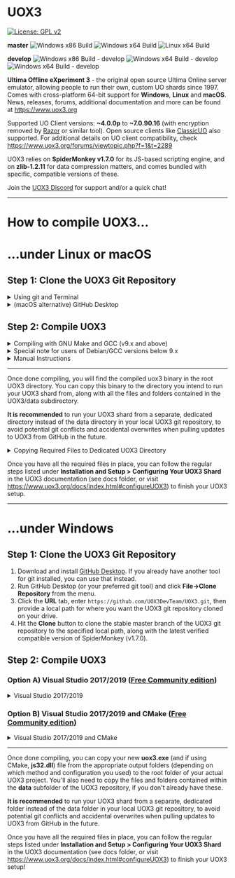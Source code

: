 # UOX3
[![License: GPL v2](https://img.shields.io/badge/License-GPL%20v2-blue.svg)](https://www.gnu.org/licenses/old-licenses/gpl-2.0.en.html)

**master** ![Windows x86 Build](https://github.com/UOX3DevTeam/UOX3/workflows/Windows%20x86%20Build/badge.svg?branch=master) ![Windows x64 Build](https://github.com/UOX3DevTeam/UOX3/workflows/Windows%20x64%20Build/badge.svg?branch=master) ![Linux x64 Build](https://github.com/UOX3DevTeam/UOX3/workflows/Linux%20x64%20Build/badge.svg?branch=master)

**develop** ![Windows x86 Build - develop](https://github.com/UOX3DevTeam/UOX3/workflows/Windows%20x86%20Build/badge.svg?branch=develop) ![Windows x64 Build - develop](https://github.com/UOX3DevTeam/UOX3/workflows/Windows%20x64%20Build/badge.svg?branch=develop) ![Windows x64 Build - develop](https://github.com/UOX3DevTeam/UOX3/workflows/Linux%20x64%20Build/badge.svg?branch=develop)

**Ultima Offline eXperiment 3** - the original open source Ultima Online server emulator, allowing people to run their own, custom UO shards since 1997. Comes with cross-platform 64-bit support for **Windows**, **Linux** and **macOS**. News, releases, forums, additional documentation and more can be found at https://www.uox3.org

Supported UO Client versions: **~4.0.0p** to **~7.0.90.16** (with encryption removed by [Razor](https://github.com/msturgill/razor/releases) or similar tool). Open source clients like [ClassicUO](https://www.classicuo.eu) also supported. For additional details on UO client compatibility, check https://www.uox3.org/forums/viewtopic.php?f=1&t=2289

UOX3 relies on **SpiderMonkey v1.7.0** for its JS-based scripting engine, and on **zlib-1.2.11** for data compression matters, and comes bundled with specific, compatible versions of these.

Join the [UOX3 Discord](https://discord.gg/uBAXxhF) for support and/or a quick chat!

---

# How to compile UOX3...
# ...under Linux or macOS
## Step 1: Clone the UOX3 Git Repository
<details>
  <summary>Using git and Terminal</summary>

First step, open a new terminal and enter the commands below:

1) (Linux) `sudo apt install git` - This will install git if not already installed (Ubuntu/Debian-based Linux variants). If you're using a non-Debian flavour of Linux, use the default package manager that comes with it to install git instead.
1) (macOS) `xcode-select --install` - This will install git if not already installed, along with required make and gcc tools
2) `git clone https://github.com/UOX3DevTeam/UOX3.git` - This will clone the stable master branch of the UOX3 git repository into a subdirectory of the current directory you're in, named UOX3. The latest verified compatible version of SpiderMonkey (v1.7.0) is also included, as well as a minimal set of files required to compile zlib-1.2.11.

<details>
  <summary>Checking out Other Branches</summary>

  If you'd rather grab another branch of the git repository, like the **develop** branch where most updates get pushed first before being merged into the master branch, you can use the following command *after* completing the previous step:
  `git checkout develop`

</details>
</details>

<details>
  <summary>(macOS alternative) GitHub Desktop</summary>

  1) Download and install the macOS version of [GitHub Desktop](https://desktop.github.com/).
  2) Run GitHub Desktop and click **File->Clone Repository** from the menu.
  3) Click the **URL** tab, enter **https://github.com/UOX3DevTeam/UOX3.git**, then provide a local path for where you want the UOX3 git repository cloned on your drive.
  4) Hit the **Clone** button!

</details>

## Step 2: Compile UOX3
<details>
  <summary>Compiling with GNU Make and GCC (v9.x and above)</summary>

You'll need a couple tools before you can compile UOX3 on Linux, like **GNU Make** (*v4.2.1* or higher recommended) and **gcc** (*v9.x* or higher recommended). Install these through your favourite package manager or through your flavour of Linux' variant of the following terminal command (example specific to Debian/Ubuntu Linux flavours):

1) (Linux only) `sudo apt install build-essential`

Once these are in place, navigate to the **UOX3** project folder in your terminal and execute the following command from the project's root directory:

`./automake.sh` - First compiles the SpiderMonkey JS library bundled with UOX3, then compiles the included zlib library, and finally compiles the actual UOX3 build, before copying the compiled binary to the **root** UOX3 project directory.
</details>

<details>
  <summary>Special note for users of Debian/GCC versions below 9.x</summary>

  If your version of gcc is below 9.x, you'll need to add *-lstdc++fs* in *Makefile* to include the experimental filesystem library from c++17.

  Change the following line (~34) from

    `$(CXX) $(CXXFLAGS) -o $(TARGET) $^ $(LDFLAGS)`

  to

    `$(CXX) $(CXXFLAGS) -o $(TARGET) $^ $(LDFLAGS) -lstdc++fs`
</details>

<details>
  <summary>Manual Instructions</summary>

  If you don't wish to rely on the automake.sh script, but want control over the process yourself, follow these steps (same as what automake.sh does):

  - `cd spidermonkey`
  - `make -f Makefile.ref DEFINES=-DHAVE_VA_LIST_AS_ARRAY CC=gcc`
  ### Linux ###
  - `ar -r libjs32.a Linux_All_DBG.OBJ/*.o`
  - `cp Linux_All_DBG.OBJ/jsautocfg.h ./`
  ### macOS ###
  - `ar rcs libjs32.a Darwin_DBG.OBJ/*.o`
  - `cp Darwin_DBG.OBJ/jsautocfg.h ./`

  *Next up, compile a static library of the included zlib package:*

  - `cd ../zlib`
  - `make distclean`
  - `./configure`
  - `make`

  *At this point, now cd to the root UOX3 project directory and build UOX3:*

  - `cd ../source`
  - `make`

</details>

---

Once done compiling, you will find the compiled uox3 binary in the root UOX3 directory. You can copy this binary to the directory you intend to run your UOX3 shard from, along with all the files and folders contained in the UOX3/data subdirectory.

**It is recommended** to run your UOX3 shard from a separate, dedicated directory instead of the data directory in your local UOX3 git repository, to avoid potential git conflicts and accidental overwrites when pulling updates to UOX3 from GitHub in the future.

<details>
  <summary>Copying Required Files to Dedicated UOX3 Directory</summary>

This is an example of how to copy all required files to a directory called UOX3 in your user account's home directory
1) *navigate to root UOX3 project directory*
2) `mkdir ~/UOX3`
3) `cp uox3 ~/UOX3`
4) `cp -r data/* ~/UOX3`
5) `cd ~/UOX3`

</details>

Once you have all the required files in place, you can follow the regular steps listed under **Installation and Setup > Configuring Your UOX3 Shard** in the UOX3 documentation (see docs folder, or visit https://www.uox3.org/docs/index.html#configureUOX3) to finish your UOX3 setup.

---

# ...under Windows
## Step 1: Clone the UOX3 Git Repository
1) Download and install [GitHub Desktop](https://desktop.githubc.om). If you already have another tool for git installed, you can use that instead.
2) Run GitHub Desktop (or your preferred git tool) and click **File->Clone Repository** from the menu.
3) Click the **URL** tab, enter `https://github.com/UOX3DevTeam/UOX3.git`, then provide a local path for where you want the UOX3 git repository cloned on your drive.
4) Hit the **Clone** button to clone the stable master branch of the UOX3 git repository to the specified local path, along with the latest verified compatible version of SpiderMonkey (v1.7.0).

## Step 2: Compile UOX3
### Option A) Visual Studio 2017/2019 ([Free Community edition](https://visualstudio.microsoft.com/downloads/))
<details>
  <summary>Visual Studio 2017/2019</summary>

*This option will let you use Visual Studio solution/project files to compile both UOX3 and SpiderMonkey with Visual Studio's default VC++ compiler. Note that you can download the [Free Community edition](https://visualstudio.microsoft.com/downloads/) of Visual Studio if you don't have it already. This approach also embeds SpiderMonkey directly inside UOX3 for a slightly larger (~1-2MB) executable, instead of requiring a separate DLL file, and comes with options for compiling either **32-bit** or **64-bit** (default) versions of UOX3.*

***Note:*** You'll need to install **"Desktop development with C++"** via the Visual Studio Installer if you don't have it already, along with the option for this titled **MSVC v141 - VS 2017 C++ x64/x86 build tools (v14.16)**

#### SpiderMonkey ####
1) Navigate to the **UOX3\spidermonkey** folder and open **SpiderMonkey.sln** in Visual Studio.
2) Make sure you have **js32** selected in the Solution Explorer, then select **Release** and either **x64** (64-bit) or **Win32** (32-bit) in the Solution Configuration/Platform dropdown menus
3) Click **Build > Build js32** from the menu.
4) Visual Studio will compile SpiderMonkey and create **spidermonkey\Release\x64** (64-bit) or **spidermonkey\Release\x86** (32-bit) folders with the compiled **js32.lib** library file contained within. No further actions are necessary here, so you can close the SpiderMonkey VS Solution.

### zlib ###
1) Navigate to the **UOX3\zlib** folder and open **zlib.sln** in Visual Studio.
2) Select **Release** and either **x64** (64-bit) or **Win32** (32-bit) in the Solution Configuration/Platform dropdown menus
3) Click **Build > Build zlib-static** from the menu.
4) Visual Studio will compile zlib and create **zlib\x64\Release** (64-bit) or **zlib\x86\Release** (32-bit) folders with the compiled **zlib-static.lib** library file contained within. No further actions are necessary here, so you can close the zlib VS Solution.

#### UOX3 ####
1) Open **UOX3_Official.sln** from the **UOX3\source** folder.
2) Make sure you have **UOX3_Official** selected in the Solution Explorer, then select either **Release** or **Debug**, and either **x64** (64-bit) or **Win32** (32-bit) in the *Solution Configuration/Platform dropdown menus*, or via **Build -> Configuration Manager**.
3) Select **Build -> Build UOX3_Official** to start compiling UOX3. When done, you'll find **UOX3.exe** either in **UOX3\source\Release\x64** (or **\x86**) or in **UOX3\source\Debug\x64** (or **\86**), depending on your choices in the previous step.

<details>
  <summary>Adding SpiderMonkey/zlib references in Configuration Manager</summary>

If VS give you link errors when attempting to build UOX3, references to SpiderMonkey or zlib might have gone missing! Try the following steps to add them back.

1) Right click on **UOX3_Official** in the Solution Explorer, and select Properties.
2) With the desired configuration (ex: Release, x64) selected at the top of the panel, add references to SpiderMonkey and zlib in these sections:
  * *VC++ Directories >* **Include Directories** (add path to SpiderMonkey and zlib root folders)
  * *VC++ Directories >* **Library Directories** (add path to SpiderMonkey **Release\x64** or **Release\x86** folder, as well as zlib **\x64\Release** or **\x86\Release** folder, depending on desired configuration)
  * *VC++ Directories >* **Source Directories** (add path to SpiderMonkey and zlib root folders)
  * *Linker >* **Additional Library Dependencies** (add path to SpiderMonkey **Release\x64** or **Release\x86** folder, as well as zlib **\x64\Release** or **\x86\Release** folder, depending on desired configuration)
Press apply!
Repeat process for both Release and Debug configurations (chosen at top of panel), then retry the UOX3 build process!

</details>
</details>

### Option B) Visual Studio 2017/2019 and CMake ([Free Community edition](https://visualstudio.microsoft.com/downloads/))
<details>
  <summary>Visual Studio 2017/2019 and CMake</summary>

*This option requires installing the Visual Studio toolset named **Linux development with C++** and the component called **Visual C++ tools for CMake and Linux**. Use the Visual Studio Installer to modify your install of Visual Studio if you don't already have these installed! This approach compiles SpiderMonkey to a separate DLL (**js32.dll**) file that needs to live inside the same folder as the main UOX3 executable, and currently only supports compiling a **32-bit** version of UOX3.*

1) Start Visual Studio and use **File > Open > CMake** and select *CMakeLists.txt* in the root project folder (*Example: **D:\UOX3***). **Don't** open the similarly named file in the source folder directly.
2) After Visual Studio is done loading the project and has generated some necessary files, select **CMake > Change CMake Settings > UOX3** from the toolbar menu, and select either *x86-Debug* or *x86-Release* depending on what kind of build you want to make - or do this using the Solution Configuration select menu.
3) When Visual Studio is done switching to the new configuration, select **CMake > Build All** from the toolbar menu to start compiling UOX3.
4) When done, you'll find **uox3.exe** and **js32.dll** in a subfolder named **out** of the root project folder, more specifically **/UOX3/out/build/x86-Debug** or **x86-Release**, based on the selected configuration.
5) Note that the **js32.dll** file must be copied to the same folder as UOX3.exe.

</details>

---

Once done compiling, you can copy your new **uox3.exe** (and if using CMake, **js32.dll**) file from the appropriate output folders (depending on which method and configuration you used) to the root folder of your actual UOX3 project. You'll also need to copy the files and folders contained within the **data** subfolder of the UOX3 repository, if you don't already have these.

**It is recommended** to run your UOX3 shard from a separate, dedicated folder instead of the data folder in your local UOX3 git repository, to avoid potential git conflicts and accidental overwrites when pulling updates to UOX3 from GitHub in the future.

Once you have all the required files in place, you can follow the regular steps listed under **Installation and Setup > Configuring Your UOX3 Shard** in the UOX3 documentation (see docs folder, or visit https://www.uox3.org/docs/index.html#configureUOX3) to finish your UOX3 setup!
